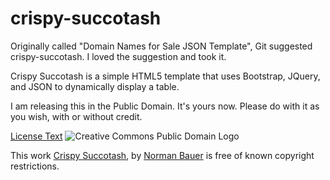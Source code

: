 # crispy-succotash
Originally called "Domain Names for Sale JSON Template", Git suggested crispy-succotash. I loved the suggestion and took it.

Crispy Succotash is a simple HTML5 template that uses Bootstrap, JQuery, and JSON to dynamically display a table.

I am releasing this in the Public Domain. It's yours now. Please do with it as you wish, with or without credit.


[License Text](http://creativecommons.org/publicdomain/mark/1.0/)
![Creative Commons Public Domain Logo](http://i.creativecommons.org/p/mark/1.0/88x31.png)

This work [Crispy Succotash](https://github.com/simulacra10/crispy-succotash), by [Norman Bauer](https://github.com/simulacra10) is free of known copyright restrictions.
